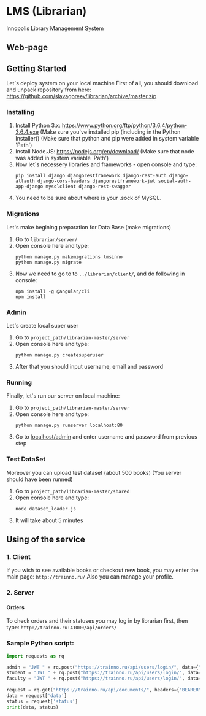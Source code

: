 # LMS (Librarian)
Innopolis Library Management System

## Web-page


## Getting Started
Let`s deploy system on your local machine
First of all, you should download and unpack repository from here: https://github.com/slavagoreev/librarian/archive/master.zip

### Installing
1. Install Python 3.x: https://www.python.org/ftp/python/3.6.4/python-3.6.4.exe
  (Make sure you`ve installed pip (including in the Python Installer))
  (Make sure that python and pip were added in system variable 'Path')
2. Install Node.JS: https://nodejs.org/en/download/ (Make sure that node was added in system variable 'Path')
3. Now let`s necessery libraries and frameworks - open console and type:
      ```
      pip install django djangorestframework django-rest-auth django-allauth django-cors-headers djangorestframework-jwt social-auth-app-django mysqlclient django-rest-swagger
      ```
4. You need to be sure about where is your .sock of MySQL.

### Migrations
Let's make begining preparation for Data Base (make migrations)
1. Go to ```librarian/server/```
2. Open console here and type:
      ```
      python manage.py makemigrations lmsinno
      python manage.py migrate
      ```
3. Now we need to go to to ```../librarian/client/```, and do following in console:
      ```
      npm install -g @angular/cli
      npm install
      ```

### Admin
Let's create local super user
1. Go to ```project_path/librarian-master/server```
2. Open console here and type:
      ```
      python manage.py createsuperuser
      ```
3. After that you should input username, email and password
      
### Running
Finally, let`s run our server on local machine:
1. Go to ```project_path/librarian-master/server```
2. Open console here and type:
      ```
      python manage.py runserver localhost:80
      ```
3. Go to [localhost/admin](http://localhost/admin) and enter username and password from previous step

### Test DataSet
Moreover you can upload test dataset (about 500 books) (You server should have been runned)
1. Go to ```project_path/librarian-master/shared```
2. Open console here and type:
      ```
      node dataset_loader.js
      ```
3. It will take about 5 minutes

## Using of the service

### 1. Client
If you wish to see available books or checkout new book, you may enter the main page:
      ```
      http://trainno.ru/
      ```
Also you can manage your profile.
### 2. Server
#### Orders
To check orders and their statuses you may log in by librarian first, then type:
      ```
      http://trainno.ru:41000/api/orders/
      ```
### Sample Python script:
```python
import requests as rq

admin = "JWT " + rq.post("https://trainno.ru/api/users/login/", data={"username": "librarian", "password": "librarian"}).json()['token']
student = "JWT " + rq.post("https://trainno.ru/api/users/login/", data={"username": "john.doe", "password": "FXM-HC3-JKc-WXa"}).json()['token']
faculty = "JWT " + rq.post("https://trainno.ru/api/users/login/", data={"username": "joseph.brown", "password": "joseph.brown"}).json()['token']
      
request = rq.get("https://trainno.ru/api/documents/", headers={"BEARER": admin}).json()
data = request['data']
status = request['status']
print(data, status)
```
